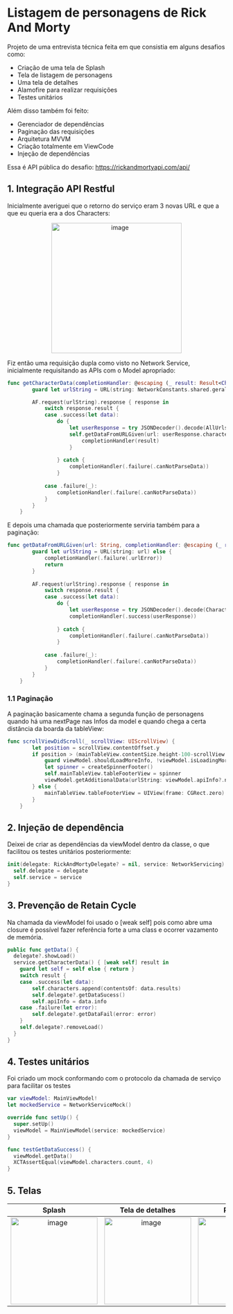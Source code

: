 # Listagem de personagens de Rick And Morty

Projeto de uma entrevista técnica feita em que consistia em alguns desafios como:

- Criação de uma tela de Splash
- Tela de listagem de personagens
- Uma tela de detalhes
- Alamofire para realizar requisições
- Testes unitários

Além disso também foi feito:

- Gerenciador de dependências
- Paginação das requisições
- Arquitetura MVVM
- Criação totalmente em ViewCode
- Injeção de dependências

Essa é API pública do desafio: https://rickandmortyapi.com/api/


## 1. Integração API Restful
Inicialmente averiguei que o retorno do serviço eram 3 novas URL e que a que eu queria era a dos Characters:

<div align="center">
  <img width="300" alt="image" src="https://github.com/rnlobao/rick-and-morty/assets/66230142/09ae7859-caf8-470d-aaad-3aa250ffe5e8">
</div>

Fiz então uma requisição dupla como visto no Network Service, inicialmente requisitando as APIs com o Model apropriado:
```Swift
func getCharacterData(completionHandler: @escaping (_ result: Result<Characters, NetworkError>) -> Void) {
        guard let urlString = URL(string: NetworkConstants.shared.geralUrl) else { return }

        AF.request(urlString).response { response in
            switch response.result {
            case .success(let data):
                do {
                    let userResponse = try JSONDecoder().decode(AllUrls.self, from: data!)
                    self.getDataFromURLGiven(url: userResponse.characters) { result in
                        completionHandler(result)
                    }
                    
                } catch {
                    completionHandler(.failure(.canNotParseData))
                }
                
            case .failure(_):
                completionHandler(.failure(.canNotParseData))
            }
        }
    }
```

E depois uma chamada que posteriormente serviria também para a paginação:
```Swift
func getDataFromURLGiven(url: String, completionHandler: @escaping (_ result: Result<Characters, NetworkError>) -> Void) {
        guard let urlString = URL(string: url) else {
            completionHandler(.failure(.urlError))
            return
        }
        
        AF.request(urlString).response { response in
            switch response.result {
            case .success(let data):
                do {
                    let userResponse = try JSONDecoder().decode(Characters.self, from: data!)
                    completionHandler(.success(userResponse))
                    
                } catch {
                    completionHandler(.failure(.canNotParseData))
                }
                
            case .failure(_):
                completionHandler(.failure(.canNotParseData))
            }
        }
    }
```

### 1.1 Paginação
A paginação basicamente chama a segunda função de personagens quando há uma nextPage nas Infos da model e quando chega a certa distância da boarda da tableView:

```Swift
func scrollViewDidScroll(_ scrollView: UIScrollView) {
        let position = scrollView.contentOffset.y
        if position > (mainTableView.contentSize.height-100-scrollView.frame.size.height) {
            guard viewModel.shouldLoadMoreInfo, !viewModel.isLoadingMoreCharacters else { return }
            let spinner = createSpinnerFooter()
            self.mainTableView.tableFooterView = spinner
            viewModel.getAdditionalData(urlString: viewModel.apiInfo?.next ?? "")
        } else {
            mainTableView.tableFooterView = UIView(frame: CGRect.zero)
        }
    }
```

## 2. Injeção de dependência
Deixei de criar as dependências da viewModel dentro da classe, o que facilitou os testes unitários posteriormente:
```Swift
init(delegate: RickAndMortyDelegate? = nil, service: NetworkServicing) {
  self.delegate = delegate
  self.service = service
}
```

## 3. Prevenção de Retain Cycle
Na chamada da viewModel foi usado o [weak self] pois como abre uma closure é possível fazer referência forte a uma class e ocorrer vazamento de memória.

```Swift
public func getData() {
  delegate?.showLoad()
  service.getCharacterData() { [weak self] result in
    guard let self = self else { return }
    switch result {
    case .success(let data):
        self.characters.append(contentsOf: data.results)
        self.delegate?.getDataSucess()
        self.apiInfo = data.info
    case .failure(let error):
        self.delegate?.getDataFail(error: error)
    }
    self.delegate?.removeLoad()
  }
}
```

## 4. Testes unitários
Foi criado um mock conformando com o protocolo da chamada de serviço para facilitar os testes

```Swift
var viewModel: MainViewModel!
let mockedService = NetworkServiceMock()

override func setUp() {
  super.setUp()
  viewModel = MainViewModel(service: mockedService)
}

func testGetDataSuccess() {
  viewModel.getData()
  XCTAssertEqual(viewModel.characters.count, 4)
}
```

## 5. Telas

Splash | Tela de detalhes | Paginação
  :---------: | :---------: | :---------:
  <img width="200" alt="image" src="https://github.com/rnlobao/rick-and-morty/assets/66230142/7be2f04e-5524-40aa-9fec-792b24397cad"> | <img width="200" alt="image" src="https://github.com/rnlobao/rick-and-morty/assets/66230142/ad0746ae-0b6a-4a84-ba12-934d8582ba26"> | <img width="200" alt="image" src="https://github.com/rnlobao/rick-and-morty/assets/66230142/4233eee4-ed30-4901-aea3-6fe36e47d985"> 



